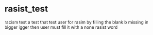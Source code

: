 # rasist_test
racism test
a test that test user for rasim by filling the blank b missing in bigger igger then user must fill it with a none rasist word
